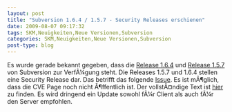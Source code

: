 ```yaml
---
layout: post
title: "Subversion 1.6.4 / 1.5.7 - Security Releases erschienen"
date: 2009-08-07 09:17:32
tags: SKM,Neuigkeiten,Neue Versionen,Subversion
categories: SKM,Neuigkeiten,Neue Versionen,Subversion
post-type: blog
---
```

Es wurde gerade bekannt gegeben, dass die <a href="http://subversion.tigris.org/servlets/NewsItemView?newsItemID=2301">Release 1.6.4</a> und <a href="http://subversion.tigris.org/servlets/NewsItemView?newsItemID=2300">Release 1.5.7</a> von Subversion zur VerfÃ¼gung steht. Die Releases 1.5.7 und 1.6.4 stellen eine Security Release dar. Das betrifft das folgende <a href="http://cve.mitre.org/cgi-bin/cvename.cgi?name=2009-2411">Issue</a>. Es ist mÃ¶glich, dass die CVE Page noch nicht Ã¶ffentlich ist. Der vollstÃ¤ndige Text ist <a href="http://subversion.tigris.org/security/CVE-2009-2411-advisory.txt">hier</a> zu finden. Es wird dringend ein Update sowohl fÃ¼r Client als auch fÃ¼r den Server empfohlen.
